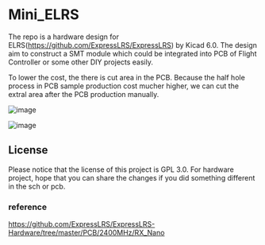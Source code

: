 # Mini_ELRS

The repo is a hardware design for ELRS(https://github.com/ExpressLRS/ExpressLRS) by Kicad 6.0. The design aim to construct a 
SMT module which could be integrated into PCB of Flight Controller or some other DIY projects easily. 

To lower the cost, the there is cut area in the PCB. Because the half hole process in PCB sample production cost mucher higher, 
we can cut the extral area after the PCB production manually.

![image](https://github.com/Ncerzzk/Mini_ELRS/blob/master/Images/Mini_ELRS.jpg?raw=true)

![image](https://github.com/Ncerzzk/Mini_ELRS/blob/master/Images/Mini_ELRS_cut.jpg?raw=true)

## License
Please notice that the license of this project is GPL 3.0. For hardware project, hope that you can share the changes if you did something different in the sch or pcb.

### reference
https://github.com/ExpressLRS/ExpressLRS-Hardware/tree/master/PCB/2400MHz/RX_Nano


